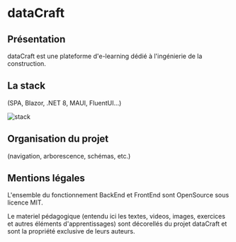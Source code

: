 # dataCraft
## Présentation
dataCraft est une plateforme d'e-learning dédié à l'ingénierie de la construction.

## La stack
(SPA, Blazor, .NET 8, MAUI, FluentUI...)

![stack](\Drawings\.png)

## Organisation du projet
(navigation, arborescence, schémas, etc.)

## Mentions légales
L'ensemble du fonctionnement BackEnd et FrontEnd sont OpenSource sous licence MIT.

Le materiel pédagogique (entendu ici les textes, videos, images, exercices et autres éléments d'apprentissages) sont décorellés du projet dataCraft et sont la propriété exclusive de leurs auteurs.
